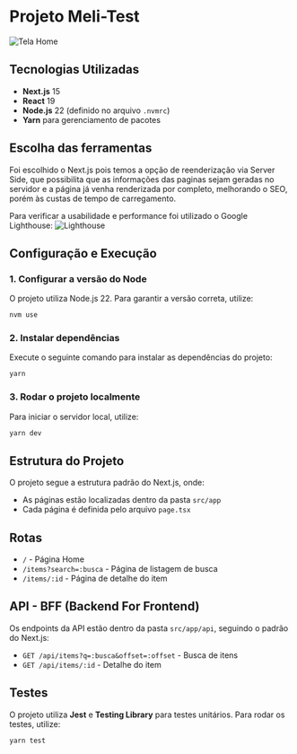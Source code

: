 # Projeto Meli-Test

![Tela Home](https://github.com/user-attachments/assets/af985343-e637-46b0-a4a4-1ec483ef782b)

## Tecnologias Utilizadas

- **Next.js** 15
- **React** 19
- **Node.js** 22 (definido no arquivo `.nvmrc`)
- **Yarn** para gerenciamento de pacotes

## Escolha das ferramentas

Foi escolhido o Next.js pois temos a opção de reenderização via Server Side,
que possibilita que as informações das paginas sejam geradas no servidor e a página já venha
renderizada por completo, melhorando o SEO, porém às custas de tempo de carregamento.

Para verificar a usabilidade e performance foi utilizado o Google Lighthouse:
![Lighthouse](https://github.com/user-attachments/assets/9108f186-72f2-49c2-b96b-24fbf62aeb19)

## Configuração e Execução

### 1. Configurar a versão do Node

O projeto utiliza Node.js 22. Para garantir a versão correta, utilize:

```sh
nvm use
```

### 2. Instalar dependências

Execute o seguinte comando para instalar as dependências do projeto:

```sh
yarn
```

### 3. Rodar o projeto localmente

Para iniciar o servidor local, utilize:

```sh
yarn dev
```

## Estrutura do Projeto

O projeto segue a estrutura padrão do Next.js, onde:

- As páginas estão localizadas dentro da pasta `src/app`
- Cada página é definida pelo arquivo `page.tsx`

## Rotas

- `/` - Página Home
- `/items?search=:busca` - Página de listagem de busca
- `/items/:id` - Página de detalhe do item

## API - BFF (Backend For Frontend)

Os endpoints da API estão dentro da pasta `src/app/api`, seguindo o padrão do Next.js:

- `GET /api/items?q=:busca&offset=:offset` - Busca de itens
- `GET /api/items/:id` - Detalhe do item

## Testes

O projeto utiliza **Jest** e **Testing Library** para testes unitários. Para rodar os testes, utilize:

```sh
yarn test
```
